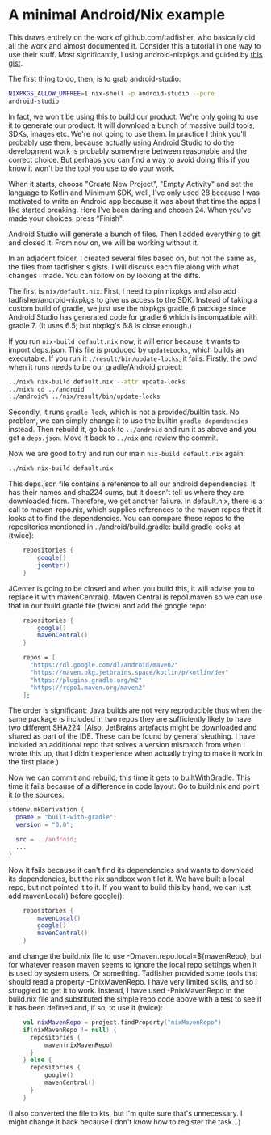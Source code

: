 A minimal Android/Nix example
=============================

This draws entirely on the work of github.com/tadfisher, who basically did
all the work and almost documented it. Consider this a tutorial in one way
to use their stuff. Most significantly, I using android-nixpkgs and guided
by [this gist](https://gist.github.com/tadfisher/17000caf8653019a9a98fd9b9b921d93).

The first thing to do, then, is to grab android-studio:

```bash
NIXPKGS_ALLOW_UNFREE=1 nix-shell -p android-studio --pure
android-studio
```

In fact, we won't be using this to build our product. We're only going to
use it to generate our product. It will download a bunch of massive build 
tools, SDKs, images etc. We're not going to use them. In practice I think
you'll probably use them, because actually using Android Studio to do the
development work is probably somewhere between reasonable and the correct
choice. But perhaps you can find a way to avoid doing this if you know it
won't be the tool you use to do your work.

When it starts, choose "Create New Project", "Empty Activity" and set the
language to Kotlin and Minimum SDK, well, I've only used 28 because I was
motivated to write an Android app because it was about that time the apps
I like started breaking. Here I've been daring and chosen 24. When you've
made your choices, press "Finish".

Android Studio will generate a bunch of files. Then I added everything to
git and closed it. From now on, we will be working without it.

In an adjacent folder, I created several files based on, but not the same
as, the files from tadfisher's gists. I will discuss each file along with
what changes I made. You can follow on by looking at the diffs. 

The first is `nix/default.nix`. First, I need to pin nixpkgs and also add
tadfisher/android-nixpkgs to give us access to the SDK. Instead of taking
a custom build of gradle, we just use the nixpkgs gradle\_6 package since
Android Studio has generated code for gradle 6 which is incompatible with
gradle 7. (It uses 6.5; but nixpkg's 6.8 is close enough.)

If you run `nix-build default.nix` now, it will error because it wants to
import deps.json. This file is produced by `updateLocks`, which builds an
executable. If you run it `./result/bin/update-locks`, it fails. Firstly,
the pwd when it runs needs to be our gradle/Android project: 

```bash
../nix% nix-build default.nix --attr update-locks
../nix% cd ../android
../android% ../nix/result/bin/update-locks
```

Secondly, it runs `gradle lock`, which is not a provided/builtin task. No
problem, we can simply change it to use the builtin `gradle dependencies` 
instead. Then rebuild it, go back to `../android` and run it as above and 
you get a `deps.json`. Move it back to `../nix` and review the commit.

Now we are good to try and run our main `nix-build default.nix` again:

```bash
../nix% nix-build default.nix 
```

This deps.json file contains a reference to all our android dependencies. 
It has their names and sha224 sums, but it doesn't tell us where they are
downloaded from. Therefore, we get another failure. In default.nix, there
is a call to maven-repo.nix, which supplies references to the maven repos 
that it looks at to find the dependencies. You can compare these repos to
the repositories mentioned in ../android/build.gradle: build.gradle looks
at (twice):

```gradle
    repositories {
        google()
        jcenter()
    }
```

JCenter is going to be closed and when you build this, it will advise you
to replace it with mavenCentral(). Maven Central is repo1.maven so we can
use that in our build.gradle file (twice) and add the google repo: 


```gradle
    repositories {
        google()
        mavenCentral()
    }
```

```nix
    repos = [
      "https://dl.google.com/dl/android/maven2"
      "https://maven.pkg.jetbrains.space/kotlin/p/kotlin/dev"
      "https://plugins.gradle.org/m2"
      "https://repo1.maven.org/maven2"
    ];
```

The order is significant: Java builds are not very reproducible thus when 
the same package is included in two repos they are sufficiently likely to 
have two different SHA224. (Also, JetBrains artefacts might be downloaded
and shared as part of the IDE. These can be found by general sleuthing. I
have included an additional repo that solves a version mismatch from when
I wrote this up, that I didn't experience when actually trying to make it
work in the first place.)

Now we can commit and rebuild; this time it gets to builtWithGradle. This
time it fails because of a difference in code layout. Go to build.nix and
point it to the sources.

```nix
stdenv.mkDerivation {
  pname = "built-with-gradle";
  version = "0.0";

  src = ../android;
  ...
}
```

Now it fails because it can't find its dependencies and wants to download
its dependencies, but the nix sandbox won't let it. We have built a local
repo, but not pointed it to it. If you want to build this by hand, we can
just add mavenLocal() before google():

```gradle
    repositories {
        mavenLocal()
        google()
        mavenCentral()
    }
```

and change the build.nix file to use -Dmaven.repo.local=${mavenRepo}, but
for whatever reason maven seems to ignore the local repo settings when it
is used by system users. Or something. Tadfisher provided some tools that
should read a property -DnixMavenRepo. I have very limited skills, and so
I struggled to get it to work. Instead, I have used -PnixMavenRepo in the
build.nix file and substituted  the simple repo code above with a test to
see if it has been defined and, if so, to use it (twice):

```kotlin
    val nixMavenRepo = project.findProperty("nixMavenRepo")
    if(nixMavenRepo != null) {
      repositories {
          maven(nixMavenRepo)
      }
    } else {
      repositories {
          google()
          mavenCentral()
      }
    }
```

(I also converted the file to kts, but I'm quite sure that's unnecessary.
I might change it back because I don't know how to register the task...)
